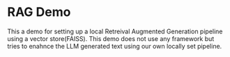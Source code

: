 # RAG Demo
This a demo for setting up a local Retreival Augmented Generation pipeline using a vector store(FAISS). This demo does not use any framework but tries to enahnce the LLM generated text using our own locally set pipeline.
